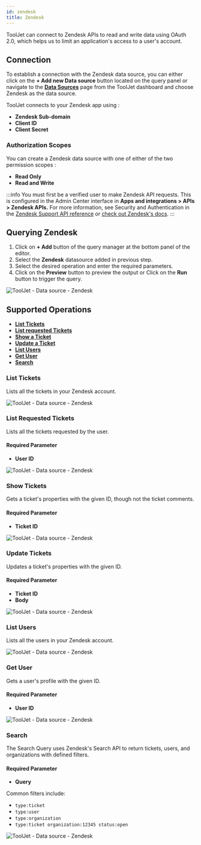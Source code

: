 ```yaml
---
id: zendesk
title: Zendesk
---
```


ToolJet can connect to Zendesk APIs to read and write data using OAuth 2.0, which helps us to limit an application's access to a user's account.

<div >

## Connection 

To establish a connection with the Zendesk data source, you can either click on the **+ Add new Data source** button located on the query panel or navigate to the **[Data Sources](/docs/data-sources/overview)** page from the ToolJet dashboard and choose Zendesk as the data source.

ToolJet connects to your Zendesk app using :
- **Zendesk Sub-domain**
- **Client ID**
- **Client Secret**

### Authorization Scopes 

You can create a Zendesk data source with one of either of the two permission scopes :
- **Read Only**
- **Read and Write**

:::info
You must first be a verified user to make Zendesk API requests. This is configured in the Admin Center interface in **Apps and integrations > APIs > Zendesk APIs.** For more information, see Security and Authentication in the [Zendesk Support API reference](https://developer.zendesk.com/api-reference/ticketing/introduction/#security-and-authentication) or [check out Zendesk's docs](https://support.zendesk.com/hc/en-us/articles/4408845965210).
:::

</div>

<div >

## Querying Zendesk

1. Click on **+ Add** button of the query manager at the bottom panel of the editor.
2. Select the **Zendesk** datasource added in previous step.
3. Select the desired operation and enter the required parameters.
4. Click on the **Preview** button to preview the output or Click on the **Run** button to trigger the query.

<img className="screenshot-full" src="/img/datasource-reference/zendesk/zendesk-v2.gif" alt="ToolJet - Data source - Zendesk" />

</div>


<div >

## Supported Operations

- **[List Tickets](#list-tickets)**
- **[List requested Tickets](#list-requested-tickets)**
- **[Show a Ticket](#show-tickets)**
- **[Update a Ticket](#update-tickets)**
- **[List Users](#list-users)**
- **[Get User](#get-user)**
- **[Search](#search)**


### List Tickets
Lists all the tickets in your Zendesk account.

<img className="screenshot-full" src="/img/datasource-reference/zendesk/list-tickets.png" alt="ToolJet - Data source - Zendesk" />

### List Requested Tickets
Lists all the tickets requested by the user. 

#### Required Parameter
- **User ID** 

<img className="screenshot-full" src="/img/datasource-reference/zendesk/list-requested-tickets.png" alt="ToolJet - Data source - Zendesk" />

### Show Tickets
Gets a ticket's properties with the given ID, though not the ticket comments.

#### Required Parameter
- **Ticket ID** 

<img className="screenshot-full" src="/img/datasource-reference/zendesk/show.png" alt="ToolJet - Data source - Zendesk" />

### Update Tickets
Updates a ticket's properties with the given ID.

#### Required Parameter
- **Ticket ID** 
- **Body**

<img className="screenshot-full" src="/img/datasource-reference/zendesk/update.png" alt="ToolJet - Data source - Zendesk" />

### List Users
Lists all the users in your Zendesk account.

<img className="screenshot-full" src="/img/datasource-reference/zendesk/list-users.png" alt="ToolJet - Data source - Zendesk" />

### Get User
Gets a user's profile with the given ID.

#### Required Parameter
- **User ID** 

<img className="screenshot-full" src="/img/datasource-reference/zendesk/get.png" alt="ToolJet - Data source - Zendesk" />

### Search

The Search Query uses Zendesk's Search API to return tickets, users, and organizations with defined filters.

#### Required Parameter
- **Query** 

Common filters include:
- `type:ticket`
- `type:user`
- `type:organization`
- `type:ticket organization:12345 status:open`

<img className="screenshot-full" src="/img/datasource-reference/zendesk/search.png" alt="ToolJet - Data source - Zendesk" />

</div>